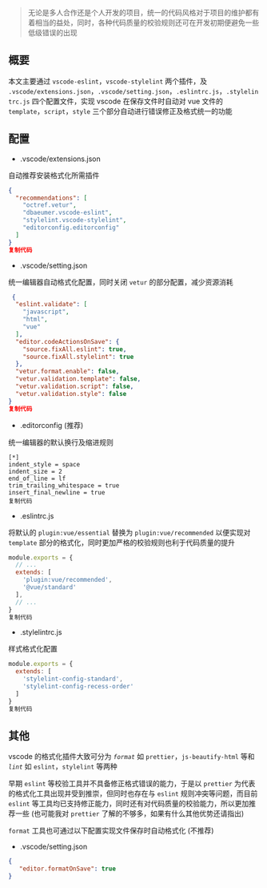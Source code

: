 > 无论是多人合作还是个人开发的项目，统一的代码风格对于项目的维护都有着相当的益处，同时，各种代码质量的校验规则还可在开发初期便避免一些低级错误的出现

## 概要

本文主要通过 `vscode-eslint`，`vscode-stylelint` 两个插件，及 `.vscode/extensions.json`，`.vscode/setting.json`，`.eslintrc.js`，`.stylelintrc.js` 四个配置文件，实现 vscode 在保存文件时自动对 vue 文件的 `template`，`script`，`style` 三个部分自动进行错误修正及格式统一的功能

## 配置

- .vscode/extensions.json

自动推荐安装格式化所需插件

```json
{
  "recommendations": [
    "octref.vetur",
    "dbaeumer.vscode-eslint",
    "stylelint.vscode-stylelint",
    "editorconfig.editorconfig"
  ]
}
复制代码
```

- .vscode/setting.json

统一编辑器自动格式化配置，同时关闭 `vetur` 的部分配置，减少资源消耗

```json
 {
  "eslint.validate": [
    "javascript",
    "html",
    "vue"
  ],
  "editor.codeActionsOnSave": {
    "source.fixAll.eslint": true,
    "source.fixAll.stylelint": true
  },
  "vetur.format.enable": false,
  "vetur.validation.template": false,
  "vetur.validation.script": false,
  "vetur.validation.style": false
}
复制代码
```

- .editorconfig (推荐)

统一编辑器的默认换行及缩进规则

```
[*]
indent_style = space
indent_size = 2
end_of_line = lf
trim_trailing_whitespace = true
insert_final_newline = true
复制代码
```

- .eslintrc.js

将默认的 `plugin:vue/essential` 替换为 `plugin:vue/recommended` 以便实现对 `template` 部分的格式化，同时更加严格的校验规则也利于代码质量的提升

```js
module.exports = {
  // ...
  extends: [
    'plugin:vue/recommended',
    '@vue/standard'
  ],
  // ...
}
复制代码
```

- .stylelintrc.js

样式格式化配置

```js
module.exports = {
  extends: [
    'stylelint-config-standard',
    'stylelint-config-recess-order'
  ]
}
复制代码
```

## 其他

vscode 的格式化插件大致可分为 *`format`* 如 `prettier`，`js-beautify-html` 等和 *`lint`* 如 `eslint`，`stylelint` 等两种

早期 `eslint` 等校验工具并不具备修正格式错误的能力，于是以 `prettier` 为代表的格式化工具出现并受到推崇，但同时也存在与 `eslint` 规则冲突等问题，而目前 `eslint` 等工具均已支持修正能力，同时还有对代码质量的校验能力，所以更加推荐一些 (也可能我对 `prettier` 了解的不够多，如果有什么其他优势还请指出)

`format` 工具也可通过以下配置实现文件保存时自动格式化 (不推荐)

- .vscode/setting.json

```json
{
   "editor.formatOnSave": true
}
```

